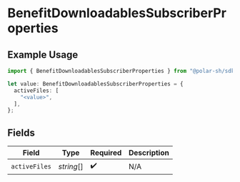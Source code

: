 # BenefitDownloadablesSubscriberProperties

## Example Usage

```typescript
import { BenefitDownloadablesSubscriberProperties } from "@polar-sh/sdk/models/components";

let value: BenefitDownloadablesSubscriberProperties = {
  activeFiles: [
    "<value>",
  ],
};
```

## Fields

| Field              | Type               | Required           | Description        |
| ------------------ | ------------------ | ------------------ | ------------------ |
| `activeFiles`      | *string*[]         | :heavy_check_mark: | N/A                |
